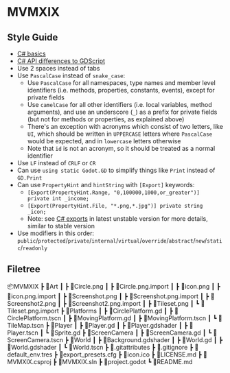 # MVMXIX

## Style Guide

- [C# basics](https://docs.godotengine.org/en/stable/tutorials/scripting/c_sharp/c_sharp_basics.html)
- [C# API differences to GDScript](https://docs.godotengine.org/en/stable/tutorials/scripting/c_sharp/c_sharp_differences.html)
- Use 2 spaces instead of tabs
- Use `PascalCase` instead of `snake_case`:
  - Use `PascalCase` for all namespaces, type names and member level identifiers (i.e. methods, properties, constants, events), except for private fields
  - Use `camelCase` for all other identifiers (i.e. local variables, method arguments), and use an underscore (`_`) as a prefix for private fields (but not for methods or properties, as explained above)
  - There's an exception with acronyms which consist of two letters, like `UI`, which should be written in `UPPERCASE` letters where `PascalCase` would be expected, and in `lowercase` letters otherwise
  - Note that `id` is not an acronym, so it should be treated as a normal identifier
- Use `LF` instead of `CRLF` or `CR`
- Can use `using static Godot.GD` to simplify things like `Print` instead of `GD.Print`
- Can use `PropertyHint` and `hintString` with `[Export]` keywords:
  - `[Export(PropertyHint.Range, "0,100000,1000,or_greater")] private int _income;`
  - `[Export(PropertyHint.File, "*.png,*.jpg")] private string _icon;`
  - Note: see [C# exports](https://docs.godotengine.org/en/latest/tutorials/scripting/c_sharp/c_sharp_exports.html) in latest unstable version for more details, similar to stable version
- Use modifiers in this order: `public`/`protected`/`private`/`internal`/`virtual`/`override`/`abstract`/`new`/`static`/`readonly`

## Filetree

📦MVMXIX
 ┣ 📂Art
 ┃ ┣ 📜Circle.png
 ┃ ┣ 📜Circle.png.import
 ┃ ┣ 📜icon.png
 ┃ ┣ 📜icon.png.import
 ┃ ┣ 📜Screenshot.png
 ┃ ┣ 📜Screenshot.png.import
 ┃ ┣ 📜Screenshot2.png
 ┃ ┣ 📜Screenshot2.png.import
 ┃ ┣ 📜Tileset.png
 ┃ ┗ 📜Tileset.png.import
 ┣ 📂Platforms
 ┃ ┣ 📜CirclePlatform.gd
 ┃ ┣ 📜CirclePlatform.tscn
 ┃ ┣ 📜MovingPlatform.gd
 ┃ ┣ 📜MovingPlatform.tscn
 ┃ ┗ 📜TileMap.tscn
 ┣ 📂Player
 ┃ ┣ 📜Player.gd
 ┃ ┣ 📜Player.gdshader
 ┃ ┣ 📜Player.tscn
 ┃ ┗ 📜Sprite.gd
 ┣ 📂ScreenCamera
 ┃ ┣ 📜ScreenCamera.gd
 ┃ ┗ 📜ScreenCamera.tscn
 ┣ 📂World
 ┃ ┣ 📜Background.gdshader
 ┃ ┣ 📜World.gd
 ┃ ┣ 📜World.gdshader
 ┃ ┗ 📜World.tscn
 ┣ 📜.gitattributes
 ┣ 📜.gitignore
 ┣ 📜default_env.tres
 ┣ 📜export_presets.cfg
 ┣ 📜icon.ico
 ┣ 📜LICENSE.md
 ┣ 📜MVMXIX.csproj
 ┣ 📜MVMXIX.sln
 ┣ 📜project.godot
 ┗ 📜README.md